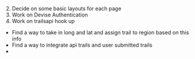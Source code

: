 2.  Decide on some basic layouts for each page
4.  Work on Devise Authentication
5.  Work on trailsapi hook up
  - Find a way to take in long and lat and assign trail to region based on this info
  - Find a way to integrate api trails and user submitted trails
  - 
